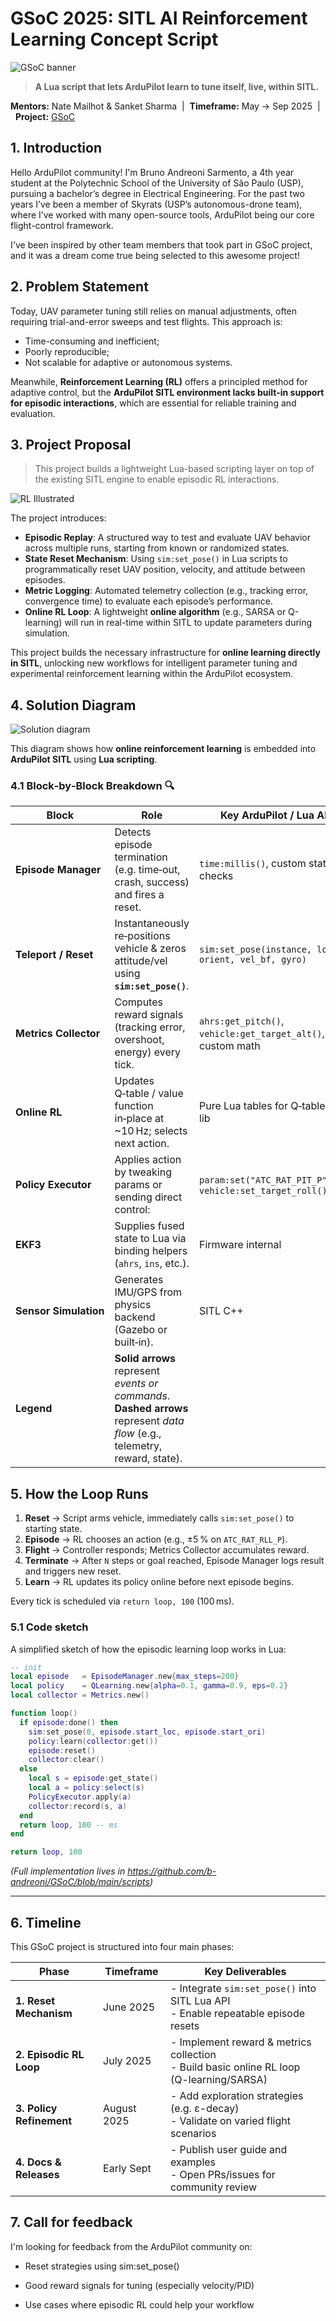 # GSoC 2025: SITL AI Reinforcement Learning Concept Script

![GSoC banner](images/GSoC-Banner.png)



> **A Lua script that lets ArduPilot learn to tune itself, live, within SITL.**

**Mentors:** Nate Mailhot & Sanket Sharma&nbsp;&nbsp;|&nbsp;&nbsp;**Timeframe:** May → Sep 2025&nbsp;&nbsp;|&nbsp;&nbsp;**Project:** [GSoC](https://summerofcode.withgoogle.com/programs/2025/projects/w7EYZSIz)

## 1. Introduction

Hello ArduPilot community! I'm Bruno Andreoni Sarmento, a 4th year student at the Polytechnic School of the University of São Paulo (USP), pursuing a bachelor’s degree in Electrical Engineering. For the past two years I’ve been a member of Skyrats (USP’s autonomous-drone team), where I’ve worked with many open-source tools, ArduPilot being our core flight-control framework.

I've been inspired by other team members that took part in GSoC project, and it was a dream come true being selected to this awesome project!

## 2. Problem Statement

Today, UAV parameter tuning still relies on manual adjustments, often requiring trial-and-error sweeps and test flights. This approach is:

- Time-consuming and inefficient;
- Poorly reproducible;
- Not scalable for adaptive or autonomous systems.

Meanwhile, **Reinforcement Learning (RL)** offers a principled method for adaptive control, but the **ArduPilot SITL environment lacks built-in support for episodic interactions**, which are essential for reliable training and evaluation.

## 3. Project Proposal
> This project builds a lightweight Lua-based scripting layer on top of the existing SITL engine to enable episodic RL interactions.

![RL Illustrated](images/rl.jpg)

The project introduces:

- **Episodic Replay**: A structured way to test and evaluate UAV behavior across multiple runs, starting from known or randomized states.
- **State Reset Mechanism**: Using `sim:set_pose()` in Lua scripts to programmatically reset UAV position, velocity, and attitude between episodes.
- **Metric Logging**: Automated telemetry collection (e.g., tracking error, convergence time) to evaluate each episode’s performance.
- **Online RL Loop**: A lightweight **online algorithm** (e.g., SARSA or Q-learning) will run in real-time within SITL to update parameters during simulation.

This project builds the necessary infrastructure for **online learning directly in SITL**, unlocking new workflows for intelligent parameter tuning and experimental reinforcement learning within the ArduPilot ecosystem.

## 4. Solution Diagram
![Solution diagram](images/diagram.jpeg)

This diagram shows how **online reinforcement learning** is embedded into **ArduPilot SITL** using **Lua scripting**.

### 4.1 Block‑by‑Block Breakdown 🔍

| Block                 | Role                                                                                  | Key ArduPilot / Lua APIs                                       |
| --------------------- | ------------------------------------------------------------------------------------- | -------------------------------------------------------------- |
| **Episode Manager**   | Detects episode termination (e.g. time‑out, crash, success) and fires a reset.        | `time:millis()`, custom state checks                           |
| **Teleport / Reset**  | Instantaneously re‑positions vehicle & zeros attitude/vel using **`sim:set_pose()`**. | `sim:set_pose(instance, loc, orient, vel_bf, gyro)`            |
| **Metrics Collector** | Computes reward signals (tracking error, overshoot, energy) every tick.               | `ahrs:get_pitch()`, `vehicle:get_target_alt()`, custom math    |
| **Online RL**         | Updates Q‑table / value function in‑place at \~10 Hz; selects next action.            | Pure Lua tables for Q‑table; math lib                          |
| **Policy Executor**   | Applies action by tweaking params or sending direct control:                          | `param:set("ATC_RAT_PIT_P", val)`, `vehicle:set_target_roll()` |
| **EKF3**              | Supplies fused state to Lua via binding helpers (`ahrs`, `ins`, etc.).                | Firmware internal                                              |
| **Sensor Simulation** | Generates IMU/GPS from physics backend (Gazebo or built‑in).                          | SITL C++                                                       |
|**Legend** |**Solid arrows** represent *events or commands*. **Dashed arrows** represent *data flow* (e.g., telemetry, reward, state). | |

## 5. How the Loop Runs
1. **Reset** → Script arms vehicle, immediately calls `sim:set_pose()` to starting state.
2. **Episode** → RL chooses an action (e.g., ±5 % on `ATC_RAT_RLL_P`).
3. **Flight** → Controller responds; Metrics Collector accumulates reward.
4. **Terminate** → After `N` steps or goal reached, Episode Manager logs result and triggers new reset.
5. **Learn** → RL updates its policy online before next episode begins.

Every tick is scheduled via `return loop, 100` (100 ms).
### 5.1 Code sketch
A simplified sketch of how the episodic learning loop works in Lua:

```lua
-- init
local episode   = EpisodeManager.new{max_steps=200}
local policy    = QLearning.new{alpha=0.1, gamma=0.9, eps=0.2}
local collector = Metrics.new()

function loop()
  if episode:done() then
    sim:set_pose(0, episode.start_loc, episode.start_ori)
    policy:learn(collector:get())
    episode:reset()
    collector:clear()
  else
    local s = episode:get_state()
    local a = policy:select(s)
    PolicyExecutor.apply(a)
    collector:record(s, a)
  end
  return loop, 100 -- ms
end

return loop, 100
```

*(Full implementation lives in https://github.com/b-andreoni/GSoC/blob/main/scripts)*

---


## 6. Timeline
This GSoC project is structured into four main phases:

| Phase                    | Timeframe    | Key Deliverables                                           |
|--------------------------|--------------|------------------------------------------------------------|
| **1. Reset Mechanism**   | June 2025    | - Integrate `sim:set_pose()` into SITL Lua API<br>- Enable repeatable episode resets |
| **2. Episodic RL Loop**  | July 2025    | - Implement reward & metrics collection<br>- Build basic online RL loop (Q-learning/SARSA) |
| **3. Policy Refinement** | August 2025  | - Add exploration strategies (e.g. ε-decay)<br>- Validate on varied flight scenarios |
| **4. Docs & Releases**   | Early Sept   | - Publish user guide and examples<br>- Open PRs/issues for community review |

## 7. Call for feedback
I'm looking for feedback from the ArduPilot community on:

- Reset strategies using sim:set_pose()

- Good reward signals for tuning (especially velocity/PID)

- Use cases where episodic RL could help your workflow

